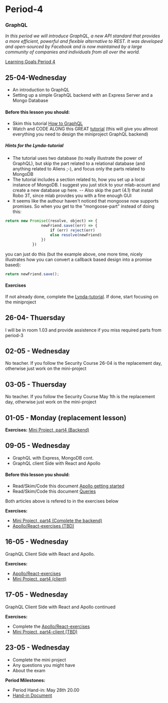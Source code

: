 # Period-4 
### GraphQL

*In this period we will introduce GraphQL, a new API standard that provides a more efficient, powerful and flexible alternative to REST. It was developed and open-sourced by Facebook and is now maintained by a large community of companies and individuals from all over the world.*

[Learning Goals Period 4](https://docs.google.com/document/d/12XGTMDxsDwwS4Fi1Ojy9bT3BGXJwX9J_qNjq63Sm3hQ/edit?usp=sharing)

## 25-04-Wednesday
* An introduction to GraphQL
* Setting up a simple GraphQL backend with an Express Server and a Mongo Database

#### Before this lesson you should:

- Skim this tutorial [How to GraphQL]( https://www.howtographql.com/)
- Watch and CODE ALONG this GREAT [tutorial](https://www.lynda.com/GraphQL-tutorials/GraphQL-Essential-Training/614315-2.html) (this will give you allmost everything you need to design the miniproject GraphQL backend)
##### Hints for the Lynda-tutorial
- The tutorial uses two database (to really illustrate the power of GraphQL), but skip the part related to a relational database (and anything related to Aliens ;-), and focus only the parts related to MongoDB
- The tutorial includes a section related to, how you set up a local instance of MongoDB. I suggest you just stick to your mlab-acount and create a new database up here.
-- Also skip the part (4.1) that install Robo 3T, since mlab provides you with a fine enough GUI
- It seems like the authour haven't noticed that mongoose now supports promises. So when you get to the "mongoose-part" instead of doing this:
````javascript
return new Promise((resolve, object) => {
                newFriend.save((err) => {
                    if (err) reject(err)
                    else resolve(newFriend)
                })
            }) 
````
you can just do this (but the example above, one more time, nicely illustrates how you can convert a callback based design into a promise based):

````javascript 
return newFriend.save();
````


#### Exercises
If not already done, complete the  [Lynda-tutorial](https://www.lynda.com/GraphQL-tutorials/GraphQL-Essential-Training/614315-2.html).
If done, start focusing on the miniproject

## 26-04- Thuersday

I will be in room 1.03 and provide assistence if you miss required parts from period-3

## 02-05 - Wednesday
No teacher. If you follow the Security Course 26-04 is the replacement day, otherwise just work on the mini-project
## 03-05 - Thuersday
No teacher. If you follow the Security Course May 1th is the replacement day, otherwise just work on the mini-project


## 01-05 - Monday (replacement lesson)

**Exercises:** 
[Mini Project, part4 (Backend)](https://docs.google.com/document/d/11i1RJAfjQMgU-6RTLjcJNYyXRtAQzZOJFI-j4Kf2LVA/edit?usp=sharing)

## 09-05 - Wednesday
- GraphQL with Express, MongoDB cont. 
- GraphQL client Side with React and Apollo

#### Before this lesson you should:

- Read/Skim/Code this document [Apollo getting started](https://www.apollographql.com/docs/react/essentials/get-started.html)
- Read/Skim/Code this document [Queries](https://www.apollographql.com/docs/react/essentials/queries.html)

Both articles above is refered to in the exercises below

**Exercises:** 
- [Mini Project, part4 (Complete the backend)](https://docs.google.com/document/d/11i1RJAfjQMgU-6RTLjcJNYyXRtAQzZOJFI-j4Kf2LVA/edit?usp=sharing)
- [Apollo/React-exercises (TBD)](https://docs.google.com/document/d/1IIFoYyl3CMuSQ8oGHyGZBWh3-SroFyoaQWn-LPI9qVc/edit?usp=sharing)

## 16-05 - Wednesday
GraphQL Client Side with React and Apollo. 

**Exercises:** 
- [Apollo/React-exercises](https://docs.google.com/document/d/1IIFoYyl3CMuSQ8oGHyGZBWh3-SroFyoaQWn-LPI9qVc/edit?usp=sharing)
- [Mini Project, part4 (client)](https://docs.google.com/document/d/11i1RJAfjQMgU-6RTLjcJNYyXRtAQzZOJFI-j4Kf2LVA/edit?usp=sharing)

## 17-05 - Wednesday
GraphQL Client Side with React and Apollo continued 

**Exercises:** 
- Complete the [Apollo/React-exercises](https://docs.google.com/document/d/1IIFoYyl3CMuSQ8oGHyGZBWh3-SroFyoaQWn-LPI9qVc/edit?usp=sharing)
- [Mini Project, part4-client (TBD)](#)

## 23-05 - Wednesday
- Complete the mini project
- Any questions you might have
- About the exam

**Period Milestones:**
* Period Hand-in: May 28th 20.00
* [Hand-in Document](https://docs.google.com/spreadsheets/d/1a2phrAFxIUobmk0lHdwx0P3G6ErFadjo9JRYQsQ-3WI/edit?usp=sharing)

